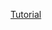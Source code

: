 [Tutorial](https://www.topcoder.com/community/data-science/data-science-tutorials/a-bit-of-fun-fun-with-bits/)

